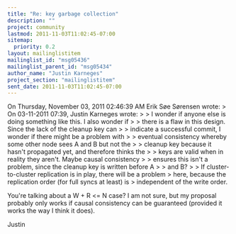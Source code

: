 ```yaml
---
title: "Re: key garbage collection"
description: ""
project: community
lastmod: 2011-11-03T11:02:45-07:00
sitemap:
  priority: 0.2
layout: mailinglistitem
mailinglist_id: "msg05436"
mailinglist_parent_id: "msg05434"
author_name: "Justin Karneges"
project_section: "mailinglistitem"
sent_date: 2011-11-03T11:02:45-07:00
---
```



On Thursday, November 03, 2011 02:46:39 AM Erik Søe Sørensen wrote:
&gt; On 03-11-2011 07:39, Justin Karneges wrote:
&gt; &gt; I wonder if anyone else is doing something like this. I also wonder if
&gt; &gt; there is a flaw in this design. Since the lack of the cleanup key can
&gt; &gt; indicate a successful commit, I wonder if there might be a problem with
&gt; &gt; eventual consistency whereby some other node sees A and B but not the
&gt; &gt; cleanup key because it hasn't propagated yet, and therefore thinks the
&gt; &gt; keys are valid when in reality they aren't. Maybe causal consistency
&gt; &gt; ensures this isn't a problem, since the cleanup key is written before A
&gt; &gt; and B?
&gt; 
&gt; If cluster-to-cluster replication is in play, there will be a problem
&gt; here, because the replication order (for full syncs at least) is
&gt; independent of the write order.

You're talking about a W + R &lt;= N case? I am not sure, but my proposal 
probably only works if causal consistency can be guaranteed (provided it works 
the way I think it does).

Justin

